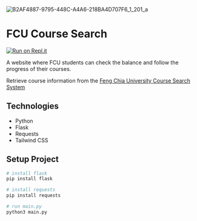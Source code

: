 ![B2AF4887-9795-448C-A4A6-218BA4D707F6_1_201_a](https://user-images.githubusercontent.com/92412722/215242776-ae0b4773-9e82-4588-8bd8-bbb458384a6a.jpeg)

# FCU Course Search
[![Run on Repl.it](https://repl.it/badge/github/ridemountainpig/fcu-course-search)](https://repl.it/github/ridemountainpig/fcu-course-search)

A website where FCU students can check the balance and follow the progress of their courses.

Retrieve course information from the [Feng Chia University Course Search System](https://coursesearch04.fcu.edu.tw/main.aspx?token=eyJ0eXAiOiJKV1QiLCJhbGciOiJIUzI1NiJ9.eyJleHAiOjE2NzQ4ODY2Mzd9._xGurQqtZrVY1jvDCJ0O8kc6lcesLUnenpLu-VM1fZg)

## Technologies

- Python
- Flask
- Requests
- Tailwind CSS

## Setup Project

```bash
# install flask
pip install flask

# install requests
pip install requests

# run main.py
python3 main.py
```
